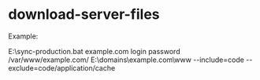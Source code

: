 # download-server-files

Example:

E:\sync-production.bat example.com login password /var/www/example.com/ E:\domains\example.com\www --include=code --exclude=code/application/cache
